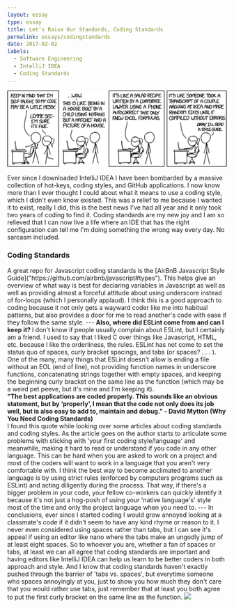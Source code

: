 ```yaml
---
layout: essay
type: essay
title: Let's Raise Our Standards, Coding Standards
permalink: essays/codingstandards
date: 2017-02-02
labels:
  - Software Engineering
  - IntelliJ IDEA
  - Coding Standards
---
```

<img class="ui huge center image" src="../images/codequality.png">

Ever since I downloaded IntelliJ IDEA I have been bombarded by a massive collection of hot-keys, coding styles, and GitHub applications. I now know more than I ever thought I could about what it means to use a coding style, which I didn't even know existed. This was a relief to me because I wanted it to exist, really I did, this is the best news I've had all year and it only took two years of coding to find it. Coding standards are my new joy and I am so relieved that I can now live a life where an IDE that has the right configuration can tell me I'm doing something the wrong way every day. No sarcasm included.

<h3>Coding Standards</h3>
A great repo for Javascript coding standards is the [AirBnB Javascript Style Guide]("https://github.com/airbnb/javascript#types"). This helps give an overview of what way is best for declaring variables in Javascript as well as well as providing almost a forceful attitude about using underscore instead of for-loops (which I personally applaud). I think this is a good approach to coding because it not only gets a wayward coder like me into habitual patterns, but also provides a door for me to read another's code with ease if they follow the same style.
---
<strong> Also, where did ESLint come from and can I keep it? </strong>
I don't know if people usually complain about ESLint, but I certainly am a friend. I used to say that I liked C over things like Javascript, HTML, etc. because I like the orderliness, the rules. ESLint has not come to set the status quo of spaces, curly bracket spacings, and tabs (or spaces? . . . ). One of the many, many things that ESLint doesn't allow is ending a file without an EOL (end of line), not providing function names in underscore functions, concatenating strings together with empty spaces, and keeping the beginning curly bracket on the same line as the function (which may be a weird pet peeve, but it's mine and I'm keeping it).
<dt><strong>"The best applications are coded properly. This sounds like an obvious statement, but by ‘properly’, I mean that the code not only does its job well, but is also easy to add to, maintain and debug." - David Mytton (Why You Need Coding Standards)</strong></dt>
I found this quote while looking over some articles about coding standards and coding styles. As the article goes on the author starts to articulate some problems with sticking with 'your first coding style/language' and meanwhile, making it hard to read or understand if you code in any other language. This can be hard when you are asked to work on a project and most of the coders will want to work in a language that you aren't very comfortable with. I think the best way to become acclimated to another language is by using strict rules (enforced by computers programs such as ESLint) and acting diligently during the process. That way, if there's a bigger problem in your code, your fellow co-workers can quickly identify it because it's not just a hog-posh of using your 'native language's' style most of the time and only the project language when you need to.
---
In conclusions, ever since I started coding I would grow annoyed looking at a classmate's code if it didn't seem to have any kind rhyme or reason to it. I never even considered using spaces rather than tabs, but I can see it's appeal if using an editor like nano where the tabs make an ungodly jump of at least eight spaces. So to whoever you are, whether a fan of spaces or tabs, at least we can all agree that coding standards are important and having editors like IntelliJ IDEA can help us learn to be better coders in both approach and style. And I know that coding standards haven't exactly pushed through the barrier of 'tabs vs. spaces', but everytime someone who spaces annoyingly at you, just to show you how much they don't care that you would rather use tabs, just remember that at least you both agree to put the first curly bracket on the same line as the function.
<img class="image" src="https://m.popkey.co/0b4db9/K9yRZ.gif">
